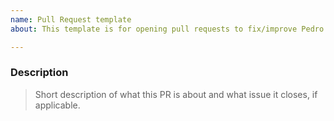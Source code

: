 ```yaml
---
name: Pull Request template
about: This template is for opening pull requests to fix/improve Pedro bot.

---
```


### Description
> Short description of what this PR is about and what issue it closes, if applicable.
